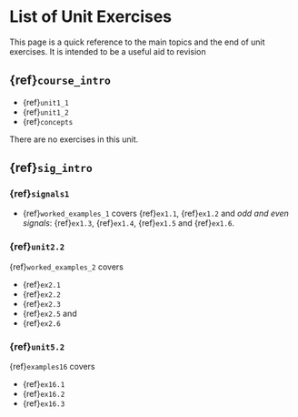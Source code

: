 # List of Unit Exercises

This page is a quick reference to the main topics and the end of unit exercises. It is intended to be a useful aid to revision


## {ref}`course_intro`

* {ref}`unit1_1`
* {ref}`unit1_2`
* {ref}`concepts`

There are no exercises in this unit.


## {ref}`sig_intro`
### {ref}`signals1`

* {ref}`worked_examples_1` covers {ref}`ex1.1`, {ref}`ex1.2` and *odd and even signals*: {ref}`ex1.3`, {ref}`ex1.4`, {ref}`ex1.5` and {ref}`ex1.6`.


### {ref}`unit2.2`

{ref}`worked_examples_2` covers 
* {ref}`ex2.1`
* {ref}`ex2.2` 
* {ref}`ex2.3`
* {ref}`ex2.5` and
* {ref}`ex2.6`


### {ref}`unit5.2`
{ref}`examples16` covers
* {ref}`ex16.1`
* {ref}`ex16.2`
* {ref}`ex16.3`

```python

```
